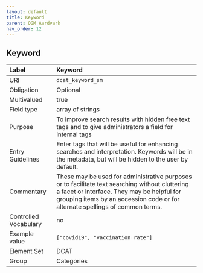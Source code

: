 ```yaml
---
layout: default
title: Keyword
parent: OGM Aardvark
nav_order: 12
---
```


## Keyword

| Label                 | Keyword |
|:----------------------|:--------|
| URI                   | `dcat_keyword_sm` |
| Obligation            | Optional |
| Multivalued           | true |
| Field type            | array of strings |
| Purpose               | To improve search results with hidden free text tags and to give administrators a field for internal tags |
| Entry Guidelines      | Enter tags that will be useful for enhancing searches and interpretation. Keywords will be in the metadata, but will be hidden to the user by default. |
| Commentary            | These may be used for administrative purposes or to facilitate text searching without cluttering a facet or interface. They may be helpful for grouping items by an accession code or for alternate spellings of common terms. |
| Controlled Vocabulary | no |
| Example value         | `["covid19", "vaccination rate"]` |
| Element Set           | DCAT |
| Group                 | Categories |
